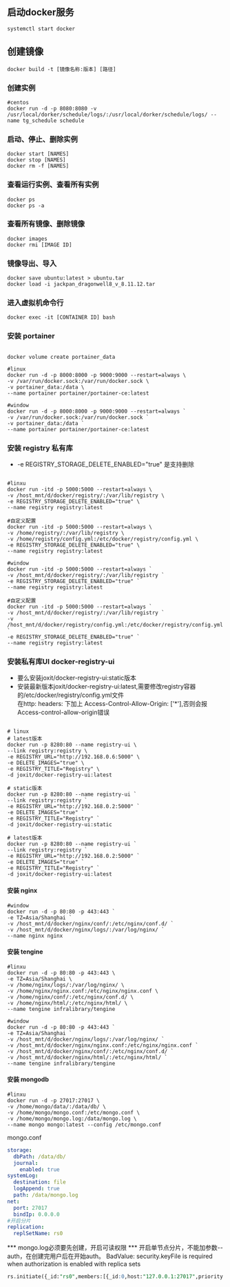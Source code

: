 ## 启动docker服务
```shell
systemctl start docker
```

## 创建镜像
```shell
docker build -t [镜像名称:版本] [路径]
```

### 创建实例
```shell
#centos
docker run -d -p 8080:8080 -v /usr/local/dorker/schedule/logs/:/usr/local/dorker/schedule/logs/ --name tg_schedule schedule
```

### 启动、停止、删除实例
```shell
docker start [NAMES]
docker stop [NAMES]
docker rm -f [NAMES]
```

### 查看运行实例、查看所有实例
```shell
docker ps
docker ps -a
```

### 查看所有镜像、删除镜像
```shell
docker images
docker rmi [IMAGE ID]
```

### 镜像导出、导入
```shell
docker save ubuntu:latest > ubuntu.tar
docker load -i jackpan_dragonwell8_v_8.11.12.tar
```

### 进入虚拟机命令行
```shell
docker exec -it [CONTAINER ID] bash
```

### 安装 portainer
```shell

docker volume create portainer_data

#linux
docker run -d -p 8000:8000 -p 9000:9000 --restart=always \
-v /var/run/docker.sock:/var/run/docker.sock \
-v portainer_data:/data \
--name portainer portainer/portainer-ce:latest

#window
docker run -d -p 8000:8000 -p 9000:9000 --restart=always `
-v /var/run/docker.sock:/var/run/docker.sock `
-v portainer_data:/data `
--name portainer portainer/portainer-ce:latest

```

### 安装 registry 私有库
* -e REGISTRY_STORAGE_DELETE_ENABLED="true" 是支持删除
```shell

#linxu 
docker run -itd -p 5000:5000 --restart=always \
-v /host_mnt/d/docker/registry/:/var/lib/registry \
-e REGISTRY_STORAGE_DELETE_ENABLED="true" \
--name registry registry:latest

#自定义配置
docker run -itd -p 5000:5000 --restart=always \
-v /home/registry/:/var/lib/registry \
-v /home/registry/config.yml:/etc/docker/registry/config.yml \
-e REGISTRY_STORAGE_DELETE_ENABLED="true" \
--name registry registry:latest

#window
docker run -itd -p 5000:5000 --restart=always `
-v /host_mnt/d/docker/registry/:/var/lib/registry `
-e REGISTRY_STORAGE_DELETE_ENABLED="true" `
--name registry registry:latest

#自定义配置
docker run -itd -p 5000:5000 --restart=always `
-v /host_mnt/d/docker/registry/:/var/lib/registry `
-v /host_mnt/d/docker/registry/config.yml:/etc/docker/registry/config.yml `
-e REGISTRY_STORAGE_DELETE_ENABLED="true" `
--name registry registry:latest
```

### 安装私有库UI docker-registry-ui
* 要么安装joxit/docker-registry-ui:static版本
* 安装最新版本joxit/docker-registry-ui:latest,需要修改registry容器的/etc/docker/registry/config.yml文件<br/>
在http: headers: 下加上 Access-Control-Allow-Origin: ['*'],否则会报Access-control-allow-origin错误

```shell

# linux
# latest版本
docker run -p 8280:80 --name registry-ui \
--link registry:registry \
-e REGISTRY_URL="http://192.168.0.6:5000" \
-e DELETE_IMAGES="true" \
-e REGISTRY_TITLE="Registry" \
-d joxit/docker-registry-ui:latest

# static版本
docker run -p 8280:80 --name registry-ui `
--link registry:registry `
-e REGISTRY_URL="http://192.168.0.2:5000" `
-e DELETE_IMAGES="true" `
-e REGISTRY_TITLE="Registry" `
-d joxit/docker-registry-ui:static

# latest版本
docker run -p 8280:80 --name registry-ui `
--link registry:registry `
-e REGISTRY_URL="http://192.168.0.2:5000" `
-e DELETE_IMAGES="true" `
-e REGISTRY_TITLE="Registry" `
-d joxit/docker-registry-ui:latest
```

#### 安装 nginx
```shell
#window
docker run -d -p 80:80 -p 443:443 `
-e TZ=Asia/Shanghai `
-v /host_mnt/d/docker/nginx/conf/:/etc/nginx/conf.d/ `
-v /host_mnt/d/docker/nginx/logs/:/var/log/nginx/ `
--name nginx nginx
```

#### 安装 tengine
```shell
#linxu
docker run -d -p 80:80 -p 443:443 \
-e TZ=Asia/Shanghai \
-v /home/nginx/logs/:/var/log/nginx/ \
-v /home/nginx/nginx.conf:/etc/nginx/nginx.conf \
-v /home/nginx/conf/:/etc/nginx/conf.d/ \
-v /home/nginx/html/:/etc/nginx/html/ \
--name tengine infralibrary/tengine

#window
docker run -d -p 80:80 -p 443:443 `
-e TZ=Asia/Shanghai `
-v /host_mnt/d/docker/nginx/logs/:/var/log/nginx/ `
-v /host_mnt/d/docker/nginx/nginx.conf:/etc/nginx/nginx.conf `
-v /host_mnt/d/docker/nginx/conf/:/etc/nginx/conf.d/ `
-v /host_mnt/d/docker/nginx/html/:/etc/nginx/html/ `
--name tengine infralibrary/tengine
```

#### 安装 mongodb
```shell
#linxu
docker run -d -p 27017:27017 \
-v /home/mongo/data/:/data/db/ \
-v /home/mongo/mongo.conf:/etc/mongo.conf \
-v /home/mongo/mongo.log:/data/mongo.log \
--name mongo mongo:latest --config /etc/mongo.conf
```
mongo.conf
```yml
storage:
  dbPath: /data/db/
  journal:
    enabled: true
systemLog:
  destination: file
  logAppend: true
  path: /data/mongo.log
net:
  port: 27017
  bindIp: 0.0.0.0
#开启分片
replication:
  replSetName: rs0  
```
*** mongo.log必须要先创建，开启可读权限
*** 开启单节点分片，不能加参数--auth，在创建完用户后在开始auth。
BadValue: security.keyFile is required when authorization is enabled with replica sets

```sql
rs.initiate({_id:"rs0",members:[{_id:0,host:"127.0.0.1:27017",priority:1}]})
```
